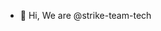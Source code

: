 - 👋 Hi, We are @strike-team-tech

<!---
strike-team-tech/strike-team-tech is a ✨ special ✨ repository because its `README.md` (this file) appears on your GitHub profile.
You can click the Preview link to take a look at your changes.
--->

